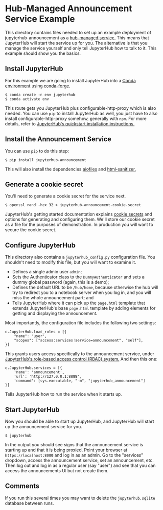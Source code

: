 # Hub-Managed Announcement Service Example

This directory contains files needed to set up an example deployment of
jupyterhub-announcement as a 
[hub-managed service.](https://jupyterhub.readthedocs.io/en/stable/reference/services.html#launching-a-hub-managed-service)
This means that JupyterHub will start the service up for you.
The alternative is that you manage the service yourself and only tell 
JupyterHub how to talk to it.
This example should show you the basics.

## Install JupyterHub

For this example we are going to install JupyterHub into a 
[Conda environment](https://docs.conda.io/en/latest/)
using 
[conda-forge.](https://conda-forge.org/)

    $ conda create -n env jupyterhub
    $ conda activate env

This route gets you JupyterHub plus configurable-http-proxy which is also needed.
You can use `pip` to install JupyterHub as well, you just have to also install
configurable-http-proxy somehow, generally with `npm`.
For more details, refer to 
[JupyterHub's quickstart installation instructions.](https://jupyterhub.readthedocs.io/en/stable/quickstart.html)

## Install the Announcement Service

You can use `pip` to do this step:

    $ pip install jupyterhub-announcement

This will also install the dependencies 
[aiofiles](https://pypi.org/project/aiofiles/) and
[html-sanitizer.](https://pypi.org/project/html-sanitizer/)

## Generate a cookie secret

You'll need to generate a cookie secret for the service next.

    $ openssl rand -hex 32 > jupyterhub-announcement-cookie-secret

JupyterHub's getting started documentation explains
[cookie secrets](https://jupyterhub.readthedocs.io/en/stable/getting-started/security-basics.html#cookie-secret)
and options for generating and configuring them.
We'll store our cookie secret as a file for the purposes of demonstration.
In production you will want to secure the cookie secret.

## Configure JupyterHub

This directory also contains a `jupyterhub_config.py` configuration file.
You shouldn't need to modify this file, but you will want to examine it.

* Defines a single admin user `admin`;
* Sets the Authenticator class to the `DummyAuthenticator` and sets a dummy
  global password (again, this is a demo);
* Defines the default URL to be `/hub/home`, because otherwise the hub will try
  to redirect you to a notebook server when you log in, and you will miss the
  whole announcement part; and
* Tells JupyterHub where it can pick up the `page.html` template that extends
  JupyterHub's base `page.html` template by adding elements for getting and 
  displaying the announcement.

Most importantly, the configuration file includes the following two settings:

    c.JupyterHub.load_roles = [{
        "name": "user",
        "scopes": ["access:services!service=announcement", "self"],
    }]

This grants users access specifically to the announcement service, under 
[JupyterHub's role-based access control (RBAC) system.](https://jupyterhub.readthedocs.io/en/stable/rbac/index.html)
And then this one:
    
    c.JupyterHub.services = [{
        'name': 'announcement',
        'url': 'http://127.0.0.1:8888',
        'command': [sys.executable, "-m", "jupyterhub_announcement"]
    }]

Tells JupyterHub how to run the service when it starts up.

## Start JupyterHub

Now you should be able to start up JupyterHub, and JupyterHub will start up
the announcement service for you.

    $ jupyterhub

In the output you should see signs that the announcement service is starting up
and that it is being proxied.
Point your browser at `https://localhost:8000` and log in as an admin.
Go to the "services" dropdown, access the announcement service, set an
announcement, etc.
Then log out and log in as a regular user (say "user") and see that you can 
access the announcements UI but not create them.

## Comments

If you run this several times you may want to delete the `jupyterhub.sqlite`
database between runs.
